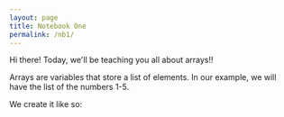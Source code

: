 ```yaml
---
layout: page
title: Notebook One
permalink: /nb1/
---
```


Hi there!
Today, we'll be teaching you all about arrays!!

Arrays are variables that store a list of elements. In our example, we will have the list of the numbers 1-5.

We create it like so:

<script
>
%%javascript
let list = [1, 2, 3, 4, 5];
When we refer to an element in our array, we start with list[0].
In this case:

list[0] = 1
list[1] = 2
list[2] = 3, etc.
<script>

We can output any element from our list using the console.log function.

For example:

<script>
%%javascript
let list2 = [1, 2, 3, 4, 5];

console.log(list2[0]); // prints 1 as it is the first element in the array
console.log(list2[1]); // prints 2
console.log(list2[2]); // prints 3
console.log(list2[3]); // prints 4
console.log(list2[4]); // prints 5

<script>
To delete elements, we can use the pop() or splice() functions:

pop() removes the last element of an array.
splice(index, count) removes an element at a specified index. The count parameter tells how many elements to remove.

%%javascript
let list3 = [1, 2, 3, 4, 5];

list3.pop(); // deletes the last value (5) in the list
console.log(list3); // [1, 2, 3, 4]

list3.splice(3, 1); // deletes the 4th element (index 3), which is 4
console.log(list3); // [1, 2, 3]

We can also update or assign values to elements in an array.

For example:

%%javascript
let list4 = [1, 2, 3, 4, 5];

list4[2] = 6; // changes the value at index 2 from 3 to 6
console.log(list4); // [1, 2, 6, 4, 5]
To add values to an array, we use the push() function.
Here’s how we can add elements:

%%javascript
let list5 = []; // creates an empty list

list5.push(1);
list5.push(2);
list5.push(3);

console.log(list5); // [1, 2, 3]